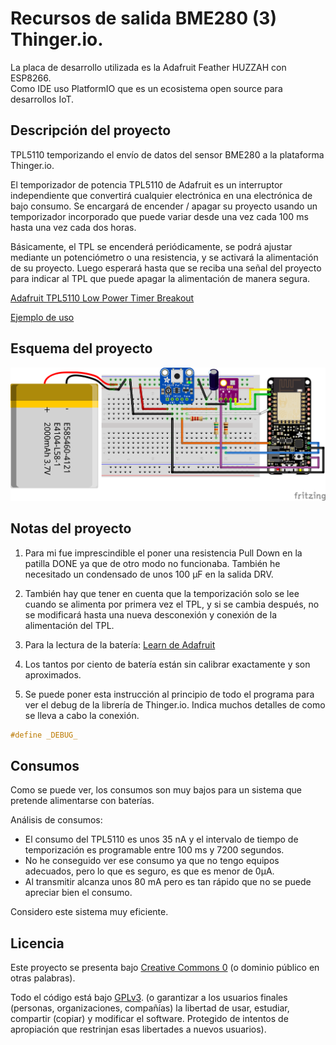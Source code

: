 # Recursos de salida BME280 (3) Thinger.io.

La placa de desarrollo utilizada es la Adafruit Feather HUZZAH con ESP8266.  
Como IDE uso PlatformIO que es un ecosistema open source para desarrollos IoT.  

## Descripción del proyecto

TPL5110 temporizando el envío de datos del sensor BME280 a la plataforma Thinger.io. 

El temporizador de potencia TPL5110 de Adafruit es un interruptor independiente que convertirá cualquier electrónica en una electrónica de bajo consumo. Se encargará de encender / apagar su proyecto usando un temporizador incorporado que puede variar desde una vez cada 100 ms hasta una vez cada dos horas. 

Básicamente, el TPL se encenderá periódicamente, se podrá ajustar mediante un potenciómetro o una resistencia, y se activará la alimentación de su proyecto. Luego esperará hasta que se reciba una señal del proyecto para indicar al TPL que puede apagar la alimentación de manera segura.

[Adafruit TPL5110 Low Power Timer Breakout](https://www.adafruit.com/product/3435)

[Ejemplo de uso]()


## Esquema del proyecto

![Esquema proyecto](https://raw.githubusercontent.com/moisesfa/Proyectos_ESP8266/master/ThingerIO_Rec_Salida/Rec_Salida_03/img/adafruit_tpl5110.png)

## Notas del proyecto

1. Para mi fue imprescindible el poner una resistencia Pull Down en la patilla DONE ya que de otro modo no funcionaba. También he necesitado un condensado de unos 100 μF en la salida DRV.

2. También hay que tener en cuenta que la temporización solo se lee cuando se alimenta por primera vez el TPL, y si se cambia después, no se modificará hasta una nueva desconexión y conexión de la alimentación del TPL.

3. Para la lectura de la batería: [Learn de Adafruit](https://learn.adafruit.com/using-ifttt-with-adafruit-io/wiring#battery-tracking)

4. Los tantos por ciento de batería están sin calibrar exactamente y son aproximados.

5. Se puede poner esta instrucción al principio de todo el programa para ver el debug de la librería de Thinger.io. Indica muchos detalles de como se lleva a cabo la conexión. 
```c
#define _DEBUG_
```

## Consumos 

Como se puede ver, los consumos son muy bajos para un sistema que pretende alimentarse con baterías. 

Análisis de consumos:

* El consumo del TPL5110 es unos 35 nA y el intervalo de tiempo de temporización es programable entre 100 ms y 7200 segundos.
* No he conseguido ver ese consumo ya que no tengo equipos adecuados, pero lo que es seguro, es que es menor de 0μA.
* Al transmitir alcanza unos 80 mA pero es tan rápido que no se puede apreciar bien el consumo.

Considero este sistema muy eficiente. 

## Licencia

Este proyecto se presenta bajo [Creative Commons 0](https://creativecommons.org/publicdomain/zero/1.0/) (o dominio público en otras palabras). 

Todo el código está bajo [GPLv3](https://www.gnu.org/licenses/gpl-3.0.en.html). (o garantizar a los usuarios finales (personas, organizaciones, compañías) la libertad de usar, estudiar, compartir (copiar) y modificar el software. Protegido de intentos de apropiación que restrinjan esas libertades a nuevos usuarios).
